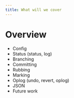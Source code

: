 ```yaml
---
title: What will we cover
---
```


# Overview

- Config
- Status (status, log)
- Branching
- Committing
- Rubbing
- Marking
- Oplog (undo, revert, oplog)
- JSON
- Future work
